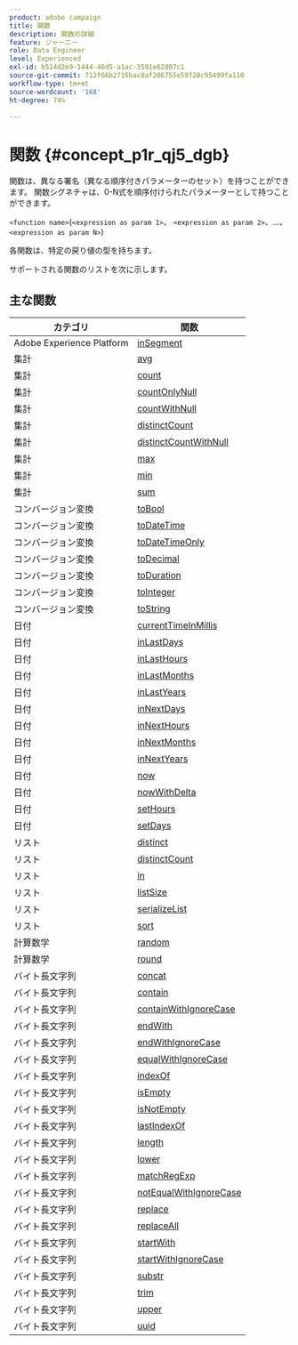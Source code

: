 ```yaml
---
product: adobe campaign
title: 関数
description: 関数の詳細
feature: ジャーニー
role: Data Engineer
level: Experienced
exl-id: b514d2e9-1444-46d5-a1ac-3591e62807c1
source-git-commit: 712f66b2715bac0af206755e59728c95499fa110
workflow-type: tm+mt
source-wordcount: '168'
ht-degree: 74%

---
```


# 関数 {#concept_p1r_qj5_dgb}

関数は、異なる署名（異なる順序付きパラメーターのセット）を持つことができます。 関数シグネチャは、0-N式を順序付けられたパラメーターとして持つことができます。

`<function name>`(`<expression as param 1>`、 `<expression as param 2>`、...、`<expression as param N>`)

各関数は、特定の戻り値の型を持ちます。

サポートされる関数のリストを次に示します。

## 主な関数

| カテゴリ | 関数 |
|-------------|-----------------------|
| Adobe Experience Platform | [inSegment](../functions/functioninsegment.md) |
| 集計 | [avg](../functions/functionavg.md) |
| 集計 | [count](../functions/functioncount.md) |
| 集計 | [countOnlyNull](../functions/functioncountonlynull.md) |
| 集計 | [countWithNull](../functions/functioncountwithnull.md) |
| 集計 | [distinctCount](../functions/functiondistinctcount.md) |
| 集計 | [distinctCountWithNull](../functions/functiondistinctcountwithnull.md) |
| 集計 | [max](../functions/functionmax.md) |
| 集計 | [min](../functions/functionmin.md) |
| 集計 | [sum](../functions/functionsum.md) |
| コンバージョン変換 | [toBool](../functions/functiontobool.md) |
| コンバージョン変換 | [toDateTime](../functions/functiontodatetime.md) |
| コンバージョン変換 | [toDateTimeOnly](../functions/functiontodatetimeonly.md) |
| コンバージョン変換 | [toDecimal](../functions/functiontodecimal.md) |
| コンバージョン変換 | [toDuration](../functions/functiontoduration.md) |
| コンバージョン変換 | [toInteger](../functions/functiontointeger.md) |
| コンバージョン変換 | [toString](../functions/functiontostring.md) |
| 日付 | [currentTimeInMillis](../functions/functioncurrenttimeinmillis.md) |
| 日付 | [inLastDays](../functions/functioninlastdays.md) |
| 日付 | [inLastHours](../functions/functioninlasthours.md) |
| 日付 | [inLastMonths](../functions/functioninlastmonths.md) |
| 日付 | [inLastYears](../functions/functioninlastyears.md) |
| 日付 | [inNextDays](../functions/functioninnextdays.md) |
| 日付 | [inNextHours](../functions/functioninnexthours.md) |
| 日付 | [inNextMonths](../functions/functioninnextmonths.md) |
| 日付 | [inNextYears](../functions/functioninnextyears.md) |
| 日付 | [now](../functions/functionnow.md) |
| 日付 | [nowWithDelta](../functions/functionnowwithdelta.md) |
| 日付 | [setHours](../functions/functionsethours.md) |
| 日付 | [setDays](../functions/functionsetdays.md) |
| リスト | [distinct](../functions/functiondistinct.md) |
| リスト | [distinctCount](../functions/functiondistinctcount.md) |
| リスト | [in](../functions/functionin.md) |
| リスト | [listSize](../functions/functionlistsize.md) |
| リスト | [serializeList](../functions/functionserializelist.md) |
| リスト | [sort](../functions/functionsort.md) |
| 計算数学 | [random](../functions/functionrandom.md) |
| 計算数学 | [round](../functions/functionround.md) |
|  バイト長文字列 | [concat](../functions/functionconcat.md) |
|  バイト長文字列 | [contain](../functions/functioncontain.md) |
|  バイト長文字列 | [containWithIgnoreCase](../functions/functioncontainwithignorecase.md) |
|  バイト長文字列 | [endWith](../functions/functionendwith.md) |
|  バイト長文字列 | [endWithIgnoreCase](../functions/functionendwithignorecase.md) |
|  バイト長文字列 | [equalWithIgnoreCase](../functions/functionequalignorecase.md) |
|  バイト長文字列 | [indexOf](../functions/functionindexof.md) |
|  バイト長文字列 | [isEmpty](../functions/functionisempty.md) |
|  バイト長文字列 | [isNotEmpty](../functions/functionisnotempty.md) |
|  バイト長文字列 | [lastIndexOf](../functions/functionlastindexof.md) |
|  バイト長文字列 | [length](../functions/functionlength.md) |
|  バイト長文字列 | [lower](../functions/functionlower.md) |
|  バイト長文字列 | [matchRegExp](../functions/functionmatchregexp.md) |
|  バイト長文字列 | [notEqualWithIgnoreCase](../functions/functionnotequalignorecase.md) |
|  バイト長文字列 | [replace](../functions/functionreplace.md) |
|  バイト長文字列 | [replaceAll](../functions/functionreplaceall.md) |
|  バイト長文字列 | [startWith](../functions/functionstartwith.md) |
|  バイト長文字列 | [startWithIgnoreCase](../functions/functionstartwithignorecase.md) |
|  バイト長文字列 | [substr](../functions/functionsubstr.md) |
|  バイト長文字列 | [trim](../functions/functiontrim.md) |
|  バイト長文字列 | [upper](../functions/functionupper.md) |
|  バイト長文字列 | [uuid](../functions/functionuuid.md) |
